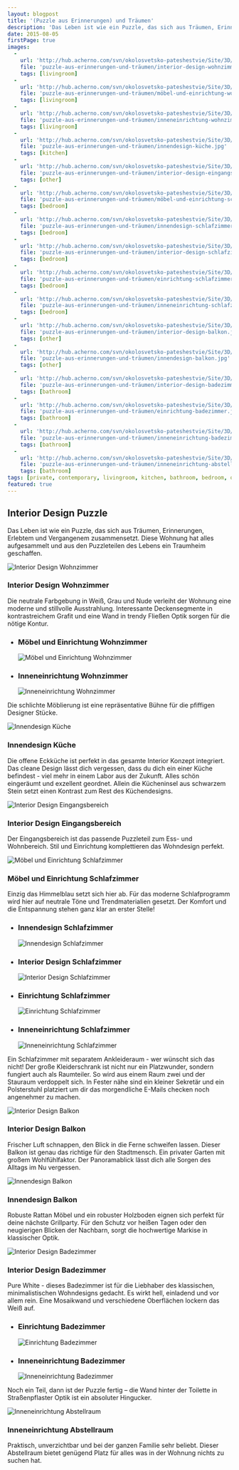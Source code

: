 ```yaml
---
layout: blogpost
title: '(Puzzle aus Erinnerungen) und Träumen'
description: 'Das Leben ist wie ein Puzzle, das sich aus Träumen, Erinnerungen, Erlebtem und Vergangenem zusammensetzt. Diese Wohnung hat alles aufgesammelt und aus den Puzzleteilen des Lebens ein Traumheim geschaffen. '
date: 2015-08-05
firstPage: true
images:
  -
    url: 'http://hub.acherno.com/svn/okolosvetsko-pateshestvie/Site/3D/01-h-f.bmp'
    file: 'puzzle-aus-erinnerungen-und-träumen/interior-design-wohnzimmer.jpg'
    tags: [livingroom]
  -
    url: 'http://hub.acherno.com/svn/okolosvetsko-pateshestvie/Site/3D/02-h-f.bmp'
    file: 'puzzle-aus-erinnerungen-und-träumen/möbel-und-einrichtung-wohnzimmer.jpg'
    tags: [livingroom]
  -
    url: 'http://hub.acherno.com/svn/okolosvetsko-pateshestvie/Site/3D/03-h-f.bmp'
    file: 'puzzle-aus-erinnerungen-und-träumen/inneneinrichtung-wohnzimmer.jpg'
    tags: [livingroom]
  -
    url: 'http://hub.acherno.com/svn/okolosvetsko-pateshestvie/Site/3D/04-k-f.bmp'
    file: 'puzzle-aus-erinnerungen-und-träumen/innendesign-küche.jpg'
    tags: [kitchen]
  -
    url: 'http://hub.acherno.com/svn/okolosvetsko-pateshestvie/Site/3D/05-a-f.bmp'
    file: 'puzzle-aus-erinnerungen-und-träumen/interior-design-eingangsbereich.jpg'
    tags: [other]
  -
    url: 'http://hub.acherno.com/svn/okolosvetsko-pateshestvie/Site/3D/06-s-f.jpg'
    file: 'puzzle-aus-erinnerungen-und-träumen/möbel-und-einrichtung-schlafzimmer.jpg'
    tags: [bedroom]
  -
    url: 'http://hub.acherno.com/svn/okolosvetsko-pateshestvie/Site/3D/08-s-f.jpg'
    file: 'puzzle-aus-erinnerungen-und-träumen/innendesign-schlafzimmer.jpg'
    tags: [bedroom]
  -
    url: 'http://hub.acherno.com/svn/okolosvetsko-pateshestvie/Site/3D/10-s-f.jpg'
    file: 'puzzle-aus-erinnerungen-und-träumen/interior-design-schlafzimmer.jpg'
    tags: [bedroom]
  -
    url: 'http://hub.acherno.com/svn/okolosvetsko-pateshestvie/Site/3D/07-s-f.jpg'
    file: 'puzzle-aus-erinnerungen-und-träumen/einrichtung-schlafzimmer.jpg'
    tags: [bedroom]
  -
    url: 'http://hub.acherno.com/svn/okolosvetsko-pateshestvie/Site/3D/09-s-f.jpg'
    file: 'puzzle-aus-erinnerungen-und-träumen/inneneinrichtung-schlafzimmer.jpg'
    tags: [bedroom]
  -
    url: 'http://hub.acherno.com/svn/okolosvetsko-pateshestvie/Site/3D/15-t-f.bmp'
    file: 'puzzle-aus-erinnerungen-und-träumen/interior-design-balkon.jpg'
    tags: [other]
  -
    url: 'http://hub.acherno.com/svn/okolosvetsko-pateshestvie/Site/3D/14-t-f.bmp'
    file: 'puzzle-aus-erinnerungen-und-träumen/innendesign-balkon.jpg'
    tags: [other]
  -
    url: 'http://hub.acherno.com/svn/okolosvetsko-pateshestvie/Site/3D/11-b-f.jpg'
    file: 'puzzle-aus-erinnerungen-und-träumen/interior-design-badezimmer.jpg'
    tags: [bathroom]
  -
    url: 'http://hub.acherno.com/svn/okolosvetsko-pateshestvie/Site/3D/12-b-f.jpg'
    file: 'puzzle-aus-erinnerungen-und-träumen/einrichtung-badezimmer.jpg'
    tags: [bathroom]
  -
    url: 'http://hub.acherno.com/svn/okolosvetsko-pateshestvie/Site/3D/13-b-f.jpg'
    file: 'puzzle-aus-erinnerungen-und-träumen/inneneinrichtung-badezimmer.jpg'
    tags: [bathroom]
  -
    url: 'http://hub.acherno.com/svn/okolosvetsko-pateshestvie/Site/3D/16-m-f.jpg'
    file: 'puzzle-aus-erinnerungen-und-träumen/inneneinrichtung-abstellraum.jpg'
    tags: [bathroom]
tags: [private, contemporary, livingroom, kitchen, bathroom, bedroom, other]
featured: true
---
```

## **Interior Design** Puzzle
Das Leben ist wie ein Puzzle, das sich aus Träumen, Erinnerungen, Erlebtem und Vergangenem zusammensetzt. Diese Wohnung hat alles aufgesammelt und aus den Puzzleteilen des Lebens ein Traumheim geschaffen.

![Interior Design Wohnzimmer](puzzle-aus-erinnerungen-und-träumen/interior-design-wohnzimmer.jpg)
### Interior Design **Wohnzimmer**

Die neutrale Farbgebung in Weiß, Grau und Nude verleiht der Wohnung eine moderne und stillvolle Ausstrahlung. Interessante Deckensegmente in kontrastreichem Grafit und eine Wand in trendy Fließen Optik sorgen für die nötige Kontur.

-   ### Möbel und Einrichtung **Wohnzimmer**
    ![Möbel und Einrichtung Wohnzimmer](puzzle-aus-erinnerungen-und-träumen/möbel-und-einrichtung-wohnzimmer.jpg)
-   ### Inneneinrichtung **Wohnzimmer**
    ![Inneneinrichtung Wohnzimmer](puzzle-aus-erinnerungen-und-träumen/inneneinrichtung-wohnzimmer.jpg)

Die schlichte Möblierung ist eine repräsentative Bühne für die pfiffigen Designer Stücke.

![Innendesign Küche](puzzle-aus-erinnerungen-und-träumen/innendesign-küche.jpg)
### Innendesign **Küche**

Die offene Eckküche ist perfekt in das gesamte Interior Konzept integriert. Das cleane Design lässt dich vergessen, dass du dich ein einer Küche befindest - viel mehr in einem Labor aus der Zukunft. Alles schön eingeräumt und exzellent geordnet. Allein die Kücheninsel aus schwarzem Stein setzt einen  Kontrast zum Rest des Küchendesigns.

![Interior Design Eingangsbereich](puzzle-aus-erinnerungen-und-träumen/interior-design-eingangsbereich.jpg)
### Interior Design **Eingangsbereich**

Der Eingangsbereich ist das passende Puzzleteil zum Ess- und Wohnbereich. Stil und Einrichtung komplettieren das Wohndesign perfekt.

![Möbel und Einrichtung Schlafzimmer](puzzle-aus-erinnerungen-und-träumen/möbel-und-einrichtung-schlafzimmer.jpg)
### Möbel und Einrichtung **Schlafzimmer**

Einzig das Himmelblau setzt sich hier ab. Für das moderne Schlafprogramm wird hier auf neutrale Töne und Trendmaterialien gesetzt.  Der Komfort und die Entspannung stehen ganz klar an erster Stelle!

-   ### Innendesign **Schlafzimmer**
    ![Innendesign Schlafzimmer](puzzle-aus-erinnerungen-und-träumen/innendesign-schlafzimmer.jpg)
-   ### Interior Design **Schlafzimmer**
    ![Interior Design Schlafzimmer](puzzle-aus-erinnerungen-und-träumen/interior-design-schlafzimmer.jpg)
-   ### Einrichtung **Schlafzimmer**
    ![Einrichtung Schlafzimmer](puzzle-aus-erinnerungen-und-träumen/einrichtung-schlafzimmer.jpg)
-   ### Inneneinrichtung **Schlafzimmer**
    ![Inneneinrichtung Schlafzimmer](puzzle-aus-erinnerungen-und-träumen/inneneinrichtung-schlafzimmer.jpg)    

Ein Schlafzimmer mit separatem Ankleideraum - wer wünscht sich das nicht! Der große Kleiderschrank ist nicht nur ein Platzwunder, sondern fungiert auch als Raumteiler. So wird aus einem Raum zwei und der Stauraum verdoppelt sich. In Fester nähe sind ein kleiner Sekretär und ein Polsterstuhl platziert um dir das morgendliche E-Mails checken noch angenehmer zu machen.

![Interior Design Balkon](puzzle-aus-erinnerungen-und-träumen/interior-design-balkon.jpg)
### Interior Design **Balkon**

Frischer Luft schnappen, den Blick in die Ferne schweifen lassen. Dieser Balkon ist genau das richtige für den Stadtmensch. Ein privater Garten mit großem Wohlfühlfaktor. Der Panoramablick lässt dich alle Sorgen des Alltags im Nu vergessen.

![Innendesign Balkon](puzzle-aus-erinnerungen-und-träumen/innendesign-balkon.jpg)
### Innendesign **Balkon**

Robuste Rattan Möbel und ein robuster Holzboden eignen sich perfekt für deine nächste Grillparty. Für den Schutz vor heißen Tagen oder den neugierigen Blicken der Nachbarn, sorgt die hochwertige Markise in klassischer Optik.

![Interior Design Badezimmer](puzzle-aus-erinnerungen-und-träumen/interior-design-badezimmer.jpg)
### Interior Design **Badezimmer**

Pure White -  dieses Badezimmer ist für die Liebhaber des klassischen, minimalistischen Wohndesigns gedacht. Es wirkt hell, einladend und vor allem rein.
Eine Mosaikwand und verschiedene Oberflächen lockern das Weiß auf.

-   ### Einrichtung **Badezimmer**
    ![Einrichtung Badezimmer](puzzle-aus-erinnerungen-und-träumen/einrichtung-badezimmer.jpg)
-   ### Inneneinrichtung **Badezimmer**
    ![Inneneinrichtung Badezimmer](puzzle-aus-erinnerungen-und-träumen/inneneinrichtung-badezimmer.jpg)

Noch ein  Teil, dann ist der Puzzle fertig – die Wand hinter der Toilette in Straßenpflaster Optik ist ein absoluter Hingucker. 

![Inneneinrichtung Abstellraum](puzzle-aus-erinnerungen-und-träumen/inneneinrichtung-abstellraum.jpg)
### Inneneinrichtung **Abstellraum**

Praktisch, unverzichtbar und bei der ganzen Familie sehr beliebt. Dieser Abstellraum bietet genügend Platz für alles was in der Wohnung nichts zu suchen hat.